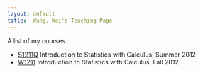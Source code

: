 ```yaml
---
layout: default
title:  Wang, Wei's Teaching Page
---
```

A list of my courses.

- [S1211Q](/teaching/s1211q) Introduction to Statistics with Calculus, Summer 2012
- [W1211](/teaching/w1211q) Introduction to Statistics with Calculus, Fall 2012
